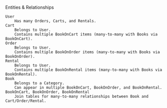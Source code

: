 Entities & Relationships

    User
        Has many Orders, Carts, and Rentals.
    Cart
        Belongs to User.
        Contains multiple BookOnCart items (many-to-many with Books via BookOnCart).
    Order
        Belongs to User.
        Contains multiple BookOnOrder items (many-to-many with Books via BookOnOrder).
    Rental
        Belongs to User.
        Contains multiple BookOnRental items (many-to-many with Books via BookOnRental).
    Book
        Belongs to a Category.
        Can appear in multiple BookOnCart, BookOnOrder, and BookOnRental.
    BookOnCart, BookOnOrder, BookOnRental
        Join tables for many-to-many relationships between Book and Cart/Order/Rental.